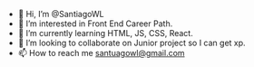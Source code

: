 - 👋 Hi, I’m @SantiagoWL
- 👀 I’m interested in Front End Career Path.
- 🌱 I’m currently learning HTML, JS, CSS, React.
- 💞️ I’m looking to collaborate on Junior project so I can get xp.
- 📫 How to reach me santuagowl@gmail.com

<!---
SantiagoWL/SantiagoWL is a ✨ special ✨ repository because its `README.md` (this file) appears on your GitHub profile.
You can click the Preview link to take a look at your changes.
--->
